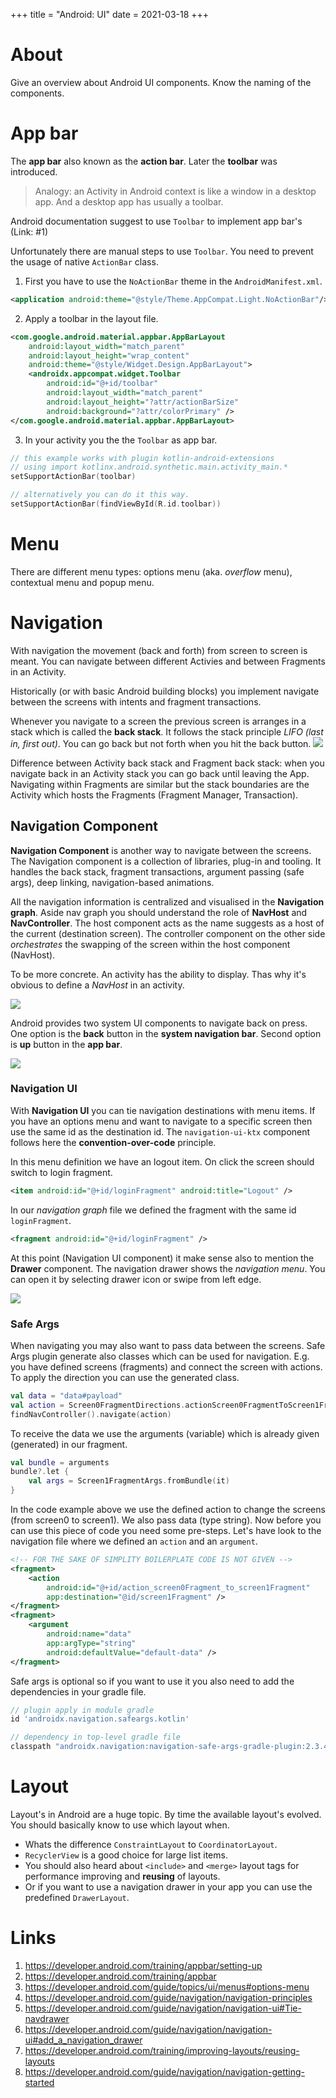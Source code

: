 +++
title = "Android: UI"
date = 2021-03-18
+++

# About
Give an overview about Android UI components. Know the naming of the components.

# App bar
The __app bar__ also known as the __action bar__. Later the __toolbar__ was introduced.

> Analogy: an Activity in Android context is like a window in a desktop app. And a desktop app has usually a toolbar.

Android documentation suggest to use `Toolbar` to implement app bar's (Link: #1)

Unfortunately there are manual steps to use `Toolbar`. You need to prevent the usage of native `ActionBar` class.
1. First you have to use the `NoActionBar` theme in the `AndroidManifest.xml`.
```xml
<application android:theme="@style/Theme.AppCompat.Light.NoActionBar"/>
```
2. Apply a toolbar in the layout file.
```xml
<com.google.android.material.appbar.AppBarLayout
    android:layout_width="match_parent"
    android:layout_height="wrap_content"
    android:theme="@style/Widget.Design.AppBarLayout">
    <androidx.appcompat.widget.Toolbar
        android:id="@+id/toolbar"
        android:layout_width="match_parent"
        android:layout_height="?attr/actionBarSize"
        android:background="?attr/colorPrimary" />
</com.google.android.material.appbar.AppBarLayout>
```
3. In your activity you the the `Toolbar` as app bar.
```kt
// this example works with plugin kotlin-android-extensions
// using import kotlinx.android.synthetic.main.activity_main.*
setSupportActionBar(toolbar)

// alternatively you can do it this way.
setSupportActionBar(findViewById(R.id.toolbar))
```

# Menu
There are different menu types: options menu (aka. _overflow_ menu), contextual menu and popup menu.

# Navigation
With navigation the movement (back and forth) from screen to screen is meant. 
You can navigate between different Activies and between Fragments in an Activity.

Historically (or with basic Android building blocks) you implement navigate between the screens with intents and fragment transactions.

Whenever you navigate to a screen the previous screen is arranges in a stack which is called the __back stack__. It follows the stack principle _LIFO (last in, first out)_. You can go back but not forth when you hit the back button.
![](../backstack.png)

Difference between Activity back stack and Fragment back stack: when you navigate back in an Activity stack you can go back until leaving the App. Navigating within Fragments are similar but the stack boundaries are the Activity which hosts the Fragments (Fragment Manager, Transaction).

## Navigation Component
__Navigation Component__ is another way to navigate between the screens.
The Navigation component is a collection of libraries, plug-in and tooling.
It handles the back stack, fragment transactions, argument passing (safe args), deep linking, navigation-based animations. 

All the navigation information is centralized and visualised in the __Navigation graph__. Aside nav graph you should understand the role of __NavHost__ and __NavController__. The host component acts as the name suggests as a host of the current (destination screen). The controller component on the other side _orchestrates_ the swapping of the screen within the host component (NavHost).

To be more concrete. An activity has the ability to display. Thas why it's obvious to define a _NavHost_ in an activity.

![](../nav-component.png)

Android provides two system UI components to navigate back on press. One option is the __back__ button in the __system navigation bar__. Second option is __up__ button in the __app bar__.

![](../android-bar.png)

### Navigation UI
With __Navigation UI__ you can tie navigation destinations with menu items. If you have an options menu and want to navigate to a specific screen then use the same id as the destination id. The `navigation-ui-ktx` component follows here the __convention-over-code__ principle.

In this menu definition we have an logout item. On click the screen should switch to login fragment.
```xml
<item android:id="@+id/loginFragment" android:title="Logout" />
```

In our _navigation graph_ file we defined the fragment with the same id `loginFragment`.
```xml
<fragment android:id="@+id/loginFragment" />
```

At this point (Navigation UI component) it make sense also to mention the __Drawer__ component. The navigation drawer shows the _navigation menu_. You can open it by selecting drawer icon or swipe from left edge.

![](../navigation-drawer.png)

### Safe Args
When navigating you may also want to pass data between the screens. Safe Args plugin generate also classes which can be used for navigation. E.g. you have defined screens (fragments) and connect the screen with actions. To apply the direction you can use the generated class.

```kotlin
val data = "data#payload"
val action = Screen0FragmentDirections.actionScreen0FragmentToScreen1Fragment(data)
findNavController().navigate(action)
```

To receive the data we use the arguments (variable) which is already given (generated) in our fragment.
```kotlin
val bundle = arguments
bundle?.let {
    val args = Screen1FragmentArgs.fromBundle(it)
}
```

In the code example above we use the defined action to change the screens (from screen0 to screen1). We also pass data (type string). Now before you can use this piece of code you need some pre-steps. Let's have look to the navigation file where we defined an `action` and an `argument`.

```xml
<!-- FOR THE SAKE OF SIMPLITY BOILERPLATE CODE IS NOT GIVEN -->
<fragment>
    <action
        android:id="@+id/action_screen0Fragment_to_screen1Fragment"
        app:destination="@id/screen1Fragment" />
</fragment>
<fragment>
    <argument
        android:name="data"
        app:argType="string"
        android:defaultValue="default-data" />
</fragment>
```

Safe args is optional so if you want to use it you also need to add the dependencies in your gradle file.
```groovy
// plugin apply in module gradle
id 'androidx.navigation.safeargs.kotlin'

// dependency in top-level gradle file
classpath "androidx.navigation:navigation-safe-args-gradle-plugin:2.3.4"
```

# Layout
Layout's in Android are a huge topic. By time the available layout's evolved. You should basically know to use which layout when. 
* Whats the difference `ConstraintLayout` to `CoordinatorLayout`. 
* `RecyclerView` is a good choice for large list items. 
* You should also heard about `<include>` and `<merge>` layout tags for performance improving and __reusing__ of layouts.
* Or if you want to use a navigation drawer in your app you can use the predefined `DrawerLayout`.

# Links
1. https://developer.android.com/training/appbar/setting-up
2. https://developer.android.com/training/appbar
3. https://developer.android.com/guide/topics/ui/menus#options-menu
4. https://developer.android.com/guide/navigation/navigation-principles
5. https://developer.android.com/guide/navigation/navigation-ui#Tie-navdrawer
6. https://developer.android.com/guide/navigation/navigation-ui#add_a_navigation_drawer
7. https://developer.android.com/training/improving-layouts/reusing-layouts
8. https://developer.android.com/guide/navigation/navigation-getting-started